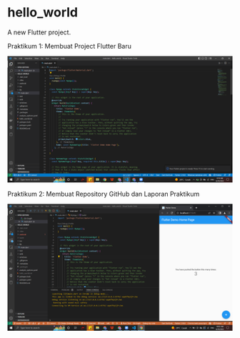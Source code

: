 # hello_world

A new Flutter project.

Praktikum 1: Membuat Project Flutter Baru

![Praktikum 1](images/Praktikum_1.png)

Praktikum 2: Membuat Repository GitHub dan Laporan Praktikum

![Praktikum 2](images/Praktikum_2.png)